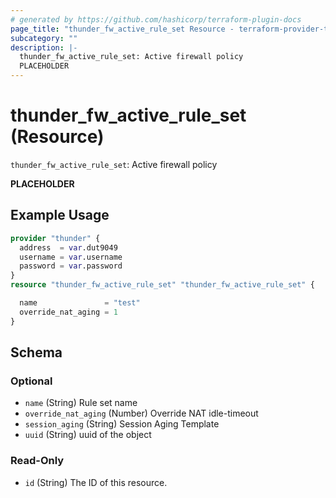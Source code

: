 ```yaml
---
# generated by https://github.com/hashicorp/terraform-plugin-docs
page_title: "thunder_fw_active_rule_set Resource - terraform-provider-thunder"
subcategory: ""
description: |-
  thunder_fw_active_rule_set: Active firewall policy
  PLACEHOLDER
---
```


# thunder_fw_active_rule_set (Resource)

`thunder_fw_active_rule_set`: Active firewall policy

__PLACEHOLDER__

## Example Usage

```terraform
provider "thunder" {
  address  = var.dut9049
  username = var.username
  password = var.password
}
resource "thunder_fw_active_rule_set" "thunder_fw_active_rule_set" {

  name               = "test"
  override_nat_aging = 1
}
```

<!-- schema generated by tfplugindocs -->
## Schema

### Optional

- `name` (String) Rule set name
- `override_nat_aging` (Number) Override NAT idle-timeout
- `session_aging` (String) Session Aging Template
- `uuid` (String) uuid of the object

### Read-Only

- `id` (String) The ID of this resource.


